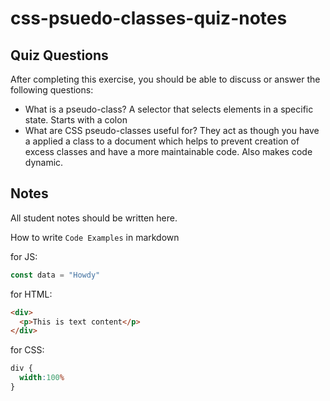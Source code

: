 # css-psuedo-classes-quiz-notes

## Quiz Questions

After completing this exercise, you should be able to discuss or answer the following questions:

- What is a pseudo-class?
A selector that selects elements in a specific state. Starts with a colon
- What are CSS pseudo-classes useful for?
They act as though you have a applied a class to a document which helps to prevent creation of excess classes and have a more maintainable code. Also makes code dynamic.

## Notes

All student notes should be written here.


How to write `Code Examples` in markdown

for JS:
```javascript
const data = "Howdy"
```

for HTML:
```html
<div>
  <p>This is text content</p>
</div>
```

for CSS:
```css
div {
  width:100%
}
```
